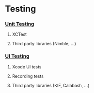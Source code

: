 # Testing

### [Unit Testing](unit-testing/README.md)

1. XCTest

2. Third party libraries (Nimble, ...)

### [UI Testing](ui-testing/README.md)

1. Xcode UI tests

2. Recording tests

3. Third party libraries (KIF, Calabash, …)